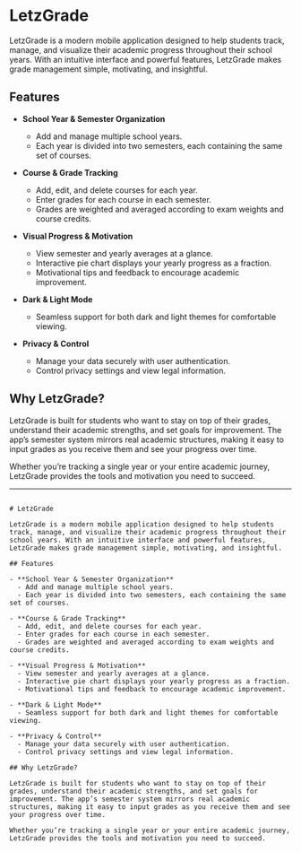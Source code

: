 # LetzGrade

LetzGrade is a modern mobile application designed to help students track, manage, and visualize their academic progress throughout their school years. With an intuitive interface and powerful features, LetzGrade makes grade management simple, motivating, and insightful.

## Features

- **School Year & Semester Organization**
  - Add and manage multiple school years.
  - Each year is divided into two semesters, each containing the same set of courses.

- **Course & Grade Tracking**
  - Add, edit, and delete courses for each year.
  - Enter grades for each course in each semester.
  - Grades are weighted and averaged according to exam weights and course credits.

- **Visual Progress & Motivation**
  - View semester and yearly averages at a glance.
  - Interactive pie chart displays your yearly progress as a fraction.
  - Motivational tips and feedback to encourage academic improvement.

- **Dark & Light Mode**
  - Seamless support for both dark and light themes for comfortable viewing.

- **Privacy & Control**
  - Manage your data securely with user authentication.
  - Control privacy settings and view legal information.

## Why LetzGrade?

LetzGrade is built for students who want to stay on top of their grades, understand their academic strengths, and set goals for improvement. The app’s semester system mirrors real academic structures, making it easy to input grades as you receive them and see your progress over time.

Whether you’re tracking a single year or your entire academic journey, LetzGrade provides the tools and motivation you need to succeed.

---
```<!-- filepath: d:\Projects\UniGrades\letzgrade-mobile\README.md -->

# LetzGrade

LetzGrade is a modern mobile application designed to help students track, manage, and visualize their academic progress throughout their school years. With an intuitive interface and powerful features, LetzGrade makes grade management simple, motivating, and insightful.

## Features

- **School Year & Semester Organization**
  - Add and manage multiple school years.
  - Each year is divided into two semesters, each containing the same set of courses.

- **Course & Grade Tracking**
  - Add, edit, and delete courses for each year.
  - Enter grades for each course in each semester.
  - Grades are weighted and averaged according to exam weights and course credits.

- **Visual Progress & Motivation**
  - View semester and yearly averages at a glance.
  - Interactive pie chart displays your yearly progress as a fraction.
  - Motivational tips and feedback to encourage academic improvement.

- **Dark & Light Mode**
  - Seamless support for both dark and light themes for comfortable viewing.

- **Privacy & Control**
  - Manage your data securely with user authentication.
  - Control privacy settings and view legal information.

## Why LetzGrade?

LetzGrade is built for students who want to stay on top of their grades, understand their academic strengths, and set goals for improvement. The app’s semester system mirrors real academic structures, making it easy to input grades as you receive them and see your progress over time.

Whether you’re tracking a single year or your entire academic journey, LetzGrade provides the tools and motivation you need to succeed.